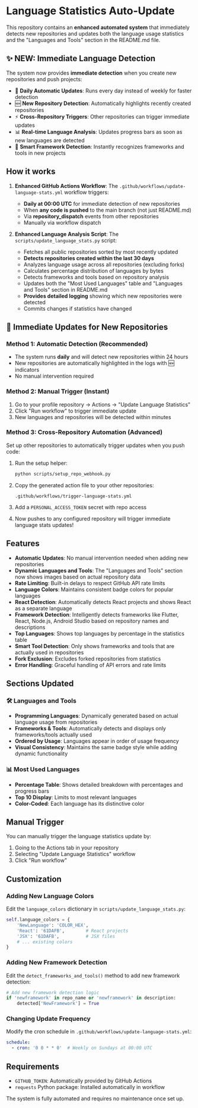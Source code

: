 # Language Statistics Auto-Update

This repository contains an **enhanced automated system** that immediately detects new repositories and updates both the language usage statistics and the "Languages and Tools" section in the README.md file.

## ✨ NEW: Immediate Language Detection

The system now provides **immediate detection** when you create new repositories and push projects:

- 🚀 **Daily Automatic Updates**: Runs every day instead of weekly for faster detection
- 🆕 **New Repository Detection**: Automatically highlights recently created repositories  
- ⚡ **Cross-Repository Triggers**: Other repositories can trigger immediate updates
- 📊 **Real-time Language Analysis**: Updates progress bars as soon as new languages are detected
- 🎯 **Smart Framework Detection**: Instantly recognizes frameworks and tools in new projects

## How it works

1. **Enhanced GitHub Actions Workflow**: The `.github/workflows/update-language-stats.yml` workflow triggers:
   - **Daily at 00:00 UTC** for immediate detection of new repositories
   - When **any code is pushed** to the main branch (not just README.md)
   - Via **repository_dispatch** events from other repositories
   - Manually via workflow dispatch

2. **Enhanced Language Analysis Script**: The `scripts/update_language_stats.py` script:
   - Fetches all public repositories sorted by most recently updated
   - **Detects repositories created within the last 30 days**
   - Analyzes language usage across all repositories (excluding forks)
   - Calculates percentage distribution of languages by bytes
   - Detects frameworks and tools based on repository analysis
   - Updates both the "Most Used Languages" table and "Languages and Tools" section in README.md
   - **Provides detailed logging** showing which new repositories were detected
   - Commits changes if statistics have changed

## 🎯 Immediate Updates for New Repositories

### Method 1: Automatic Detection (Recommended)
- The system runs **daily** and will detect new repositories within 24 hours
- New repositories are automatically highlighted in the logs with 🆕 indicators
- No manual intervention required

### Method 2: Manual Trigger (Instant)
1. Go to your profile repository → Actions → "Update Language Statistics"
2. Click "Run workflow" to trigger immediate update
3. New languages and repositories will be detected within minutes

### Method 3: Cross-Repository Automation (Advanced)
Set up other repositories to automatically trigger updates when you push code:

1. Run the setup helper:
   ```bash
   python scripts/setup_repo_webhook.py
   ```

2. Copy the generated action file to your other repositories:
   ```
   .github/workflows/trigger-language-stats.yml
   ```

3. Add a `PERSONAL_ACCESS_TOKEN` secret with repo access

4. Now pushes to any configured repository will trigger immediate language stats updates!

## Features

- **Automatic Updates**: No manual intervention needed when adding new repositories
- **Dynamic Languages and Tools**: The "Languages and Tools" section now shows images based on actual repository data
- **Rate Limiting**: Built-in delays to respect GitHub API rate limits
- **Language Colors**: Maintains consistent badge colors for popular languages
- **React Detection**: Automatically detects React projects and shows React as a separate language
- **Framework Detection**: Intelligently detects frameworks like Flutter, React, Node.js, Android Studio based on repository names and descriptions
- **Top Languages**: Shows top languages by percentage in the statistics table
- **Smart Tool Detection**: Only shows frameworks and tools that are actually used in repositories
- **Fork Exclusion**: Excludes forked repositories from statistics
- **Error Handling**: Graceful handling of API errors and rate limits

## Sections Updated

### 🛠️ Languages and Tools
- **Programming Languages**: Dynamically generated based on actual language usage from repositories
- **Frameworks & Tools**: Automatically detects and displays only frameworks/tools actually used
- **Ordered by Usage**: Languages appear in order of usage frequency
- **Visual Consistency**: Maintains the same badge style while adding dynamic functionality

### 📊 Most Used Languages
- **Percentage Table**: Shows detailed breakdown with percentages and progress bars
- **Top 10 Display**: Limits to most relevant languages
- **Color-Coded**: Each language has its distinctive color

## Manual Trigger

You can manually trigger the language statistics update by:
1. Going to the Actions tab in your repository
2. Selecting "Update Language Statistics" workflow
3. Click "Run workflow"

## Customization

### Adding New Language Colors

Edit the `language_colors` dictionary in `scripts/update_language_stats.py`:

```python
self.language_colors = {
    'NewLanguage': 'COLOR_HEX',
    'React': '61DAFB',        # React projects
    'JSX': '61DAFB',          # JSX files
    # ... existing colors
}
```

### Adding New Framework Detection

Edit the `detect_frameworks_and_tools()` method to add new framework detection:

```python
# Add new framework detection logic
if 'newframework' in repo_name or 'newframework' in description:
    detected['NewFramework'] = True
```

### Changing Update Frequency

Modify the cron schedule in `.github/workflows/update-language-stats.yml`:

```yaml
schedule:
  - cron: '0 0 * * 0'  # Weekly on Sundays at 00:00 UTC
```

## Requirements

- `GITHUB_TOKEN`: Automatically provided by GitHub Actions
- `requests` Python package: Installed automatically in workflow

The system is fully automated and requires no maintenance once set up.